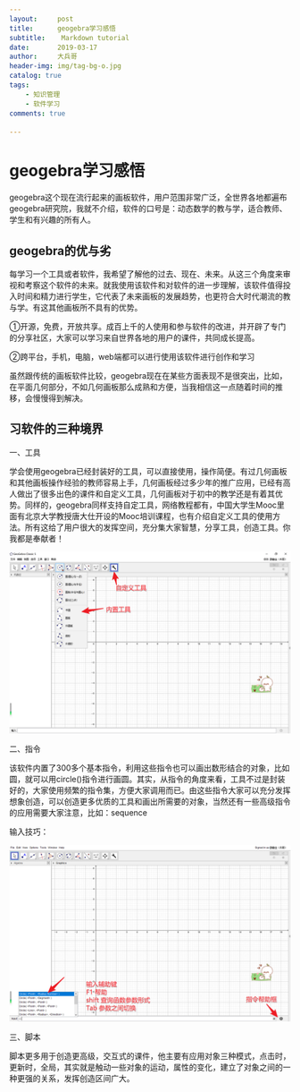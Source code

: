 ```yaml
---
layout:     post
title:      geogebra学习感悟
subtitle:    Markdown tutorial
date:       2019-03-17
author:     大兵哥
header-img: img/tag-bg-o.jpg
catalog: true
tags:
    - 知识管理
    - 软件学习
comments: true

---
```


# geogebra学习感悟

geogebra这个现在流行起来的画板软件，用户范围非常广泛，全世界各地都遍布geogebra研究院，我就不介绍，软件的口号是：动态数学的教与学，适合教师、学生和有兴趣的所有人。

## geogebra的优与劣

  每学习一个工具或者软件，我希望了解他的过去、现在、未来。从这三个角度来审视和考察这个软件的未来。就我使用该软件和对软件的进一步理解，该软件值得投入时间和精力进行学生，它代表了未来画板的发展趋势，也更符合大时代潮流的教与学。有这其他画板所不具有的优势。

①开源，免费，开放共享。成百上千的人使用和参与软件的改进，并开辟了专门的分享社区，大家可以学习来自世界各地的用户的课件，共同成长提高。

②跨平台，手机，电脑，web端都可以进行使用该软件进行创作和学习

虽然跟传统的画板软件比较，geogebra现在在某些方面表现不是很突出，比如，在平面几何部分，不如几何画板那么成熟和方便，当我相信这一点随着时间的推移，会慢慢得到解决。

## 习软件的三种境界

  一、工具

  学会使用geogebra已经封装好的工具，可以直接使用，操作简便。有过几何画板和其他画板操作经验的教师容易上手，几何画板经过多少年的推广应用，已经有高人做出了很多出色的课件和自定义工具，几何画板对于初中的教学还是有着其优势。同样的，geogebra同样支持自定工具，网络教程都有，中国大学生Mooc里面有北京大学教授唐大仕开设的Mooc培训课程，也有介绍自定义工具的使用方法。所有这给了用户很大的发挥空间，充分集大家智慧，分享工具，创造工具。你我都是奉献者！

![](/../img2/Snipaste_2019-03-25_00-13-48.png)

二、指令

该软件内置了300多个基本指令，利用这些指令也可以画出数形结合的对象，比如圆，就可以用circle()指令进行画圆。其实，从指令的角度来看，工具不过是封装好的，大家使用频繁的指令集，方便大家调用而已。由这些指令大家可以充分发挥想象创造，可以创造更多优质的工具和画出所需要的对象，当然还有一些高级指令的应用需要大家注意，比如：sequence

输入技巧：

![](/../img2/Snipaste_2019-03-25_00-33-33.png)

 三、脚本

脚本更多用于创造更高级，交互式的课件，他主要有应用对象三种模式，点击时，更新时，全局，其实就是触动一些对象的运动，属性的变化，建立了对象之间的一种更强的关系，发挥创造区间广大。



